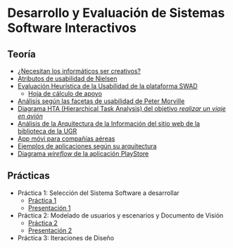 # Desarrollo y Evaluación de Sistemas Software Interactivos

## Teoría

* [¿Necesitan los informáticos ser creativos?](Ejercicios/creatividad.pdf)
* [Atributos de usabilidad de Nielsen](Ejercicios/nielsen.pdf)
* [Evaluación Heurística de la Usabilidad de la plataforma SWAD](Ejercicios/heuristica.pdf)
  * [Hoja de cálculo de apoyo](Ejercicios/EvaluacionHeuristica.ods)
* [Análisis según las facetas de usabilidad de Peter Morville](Ejercicios/morville.pdf)
* [Diagrama HTA (Hierarchical Task Analysis) del objetivo _realizar un viaje en avión_](Ejercicios/hta.pdf)
* [Análisis de la Arquitectura de la Información del sitio web de la biblioteca de la UGR](Ejercicios/arquitectura_info.pdf)
* [App móvi para compañías aéreas](Ejercicios/appAereas.pdf)
* [Ejemplos de aplicaciones según su arquitectura](Ejercicios/arquitecturas_app.pdf)
* [Diagrama _wireflow_ de la aplicación PlayStore](Ejercicios/wireflow.pdf)

## Prácticas

* Práctica 1: Selección del Sistema Software a desarrollar
  * [Práctica 1](Práctica/1/Practica_1.pdf)
  * [Presentación 1](Práctica/1/Presentacion_1.pdf)
* Práctica 2: Modelado de usuarios y escenarios y Documento de Visión
  * [Práctica 2](Práctica/2/Practica_2.pdf)
  * [Presentación 2](Práctica/2/Presentacion_2.pdf)
* Práctica 3: Iteraciones de Diseño
